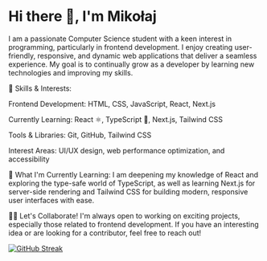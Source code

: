 <h1 style:{{textAlign:"center"}}>Hi there 👋, I'm Mikołaj</h1>

I am a passionate Computer Science student with a keen interest in programming, particularly in frontend development. I enjoy creating user-friendly, responsive, and dynamic web applications that deliver a seamless experience. My goal is to continually grow as a developer by learning new technologies and improving my skills.

🚀 Skills & Interests:

Frontend Development: HTML, CSS, JavaScript, React, Next.js

Currently Learning: React ⚛️, TypeScript 📘, Next.js, Tailwind CSS

Tools & Libraries: Git, GitHub, Tailwind CSS

Interest Areas: UI/UX design, web performance optimization, and accessibility

🌱 What I'm Currently Learning:
I am deepening my knowledge of React and exploring the type-safe world of TypeScript, as well as learning Next.js for server-side rendering and Tailwind CSS for building modern, responsive user interfaces with ease.

👯‍♂️ Let's Collaborate!
I'm always open to working on exciting projects, especially those related to frontend development. If you have an interesting idea or are looking for a contributor, feel free to reach out!



[![GitHub Streak](https://streak-stats.demolab.com/?user=Selwat)](https://git.io/streak-stats)
